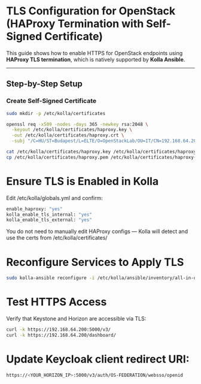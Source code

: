 #  TLS Configuration for OpenStack (HAProxy Termination with Self-Signed Certificate)

This guide shows how to enable HTTPS for OpenStack endpoints using **HAProxy TLS termination**, which is natively supported by **Kolla Ansible**.

---

##  Step-by-Step Setup

###  Create Self-Signed Certificate

```bash
sudo mkdir -p /etc/kolla/certificates

openssl req -x509 -nodes -days 365 -newkey rsa:2048 \
  -keyout /etc/kolla/certificates/haproxy.key \
  -out /etc/kolla/certificates/haproxy.crt \
  -subj "/C=HU/ST=Budapest/L=ELTE/O=OpenStackLab/OU=IT/CN=192.168.64.200"
```
```bash
cat /etc/kolla/certificates/haproxy.key /etc/kolla/certificates/haproxy.crt > /etc/kolla/certificates/haproxy.pem
cp /etc/kolla/certificates/haproxy.pem /etc/kolla/certificates/haproxy-internal.pem
```
# Ensure TLS is Enabled in Kolla
Edit /etc/kolla/globals.yml and confirm:
```bash
enable_haproxy: "yes"
kolla_enable_tls_internal: "yes"
kolla_enable_tls_external: "yes"
```
You do not need to manually edit HAProxy configs — Kolla will detect and use the certs from /etc/kolla/certificates/

# Reconfigure Services to Apply TLS
```bash
sudo kolla-ansible reconfigure -i /etc/kolla/ansible/inventory/all-in-one
```

# Test HTTPS Access
Verify that Keystone and Horizon are accessible via TLS:
```bash
curl -k https://192.168.64.200:5000/v3/
curl -k https://192.168.64.200/dashboard/
```
# Update Keycloak client redirect URI:
```bash
https://<YOUR_HORIZON_IP>:5000/v3/auth/OS-FEDERATION/websso/openid
```
